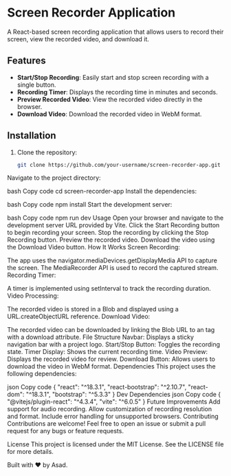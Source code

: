 # Screen Recorder Application

A React-based screen recording application that allows users to record their screen, view the recorded video, and download it.

## Features

- **Start/Stop Recording**: Easily start and stop screen recording with a single button.
- **Recording Timer**: Displays the recording time in minutes and seconds.
- **Preview Recorded Video**: View the recorded video directly in the browser.
- **Download Video**: Download the recorded video in WebM format.

## Installation

1. Clone the repository:
   ```bash
   git clone https://github.com/your-username/screen-recorder-app.git
Navigate to the project directory:

bash
Copy code
cd screen-recorder-app
Install the dependencies:

bash
Copy code
npm install
Start the development server:

bash
Copy code
npm run dev
Usage
Open your browser and navigate to the development server URL provided by Vite.
Click the Start Recording button to begin recording your screen.
Stop the recording by clicking the Stop Recording button.
Preview the recorded video.
Download the video using the Download Video button.
How It Works
Screen Recording:

The app uses the navigator.mediaDevices.getDisplayMedia API to capture the screen.
The MediaRecorder API is used to record the captured stream.
Recording Timer:

A timer is implemented using setInterval to track the recording duration.
Video Processing:

The recorded video is stored in a Blob and displayed using a URL.createObjectURL reference.
Download Video:

The recorded video can be downloaded by linking the Blob URL to an <a> tag with a download attribute.
File Structure
Navbar: Displays a sticky navigation bar with a project logo.
Start/Stop Button: Toggles the recording state.
Timer Display: Shows the current recording time.
Video Preview: Displays the recorded video for review.
Download Button: Allows users to download the video in WebM format.
Dependencies
This project uses the following dependencies:

json
Copy code
{
  "react": "^18.3.1",
  "react-bootstrap": "^2.10.7",
  "react-dom": "^18.3.1",
  "bootstrap": "^5.3.3"
}
Dev Dependencies
json
Copy code
{
  "@vitejs/plugin-react": "^4.3.4",
  "vite": "^6.0.5"
}
Future Improvements
Add support for audio recording.
Allow customization of recording resolution and format.
Include error handling for unsupported browsers.
Contributing
Contributions are welcome! Feel free to open an issue or submit a pull request for any bugs or feature requests.

License
This project is licensed under the MIT License. See the LICENSE file for more details.

Built with ❤️ by Asad.